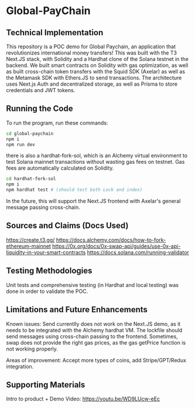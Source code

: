 # Global-PayChain

## Technical Implementation

This repository is a POC demo for Global Paychain, an application that revolutionizes international money transfers! 
This was built with the T3 Next.JS stack, with Solidity and a Hardhat clone of the Solana testnet in the backend. We built smart contracts on Solidity with gas optimization, as well as built cross-chain token transfers with the Squid SDK (Axelar) as well as the Metamask SDK with Ethers.JS to send transactions. 
The architecture uses Next.js Auth and decentralized storage, as well as Prisma to store credentials and JWT tokens. 

## Running the Code

To run the program, run these commands: 
```bash
cd global-paychain
npm i
npm run dev
```

there is also a hardhat-fork-sol, which is an Alchemy virtual environment to test Solana mainnet transactions without wasting gas fees on testnet.
Gas fees are automatically calculated on Solidity.

```bash
cd hardhat-fork-sol
npm i
npm hardhat test # (should test both Lock and index)
```

In the future, this will support the Next.JS frontend with Axelar's general message passing cross-chain. 

## Sources and Claims (Docs Used)

https://create.t3.gg/
https://docs.alchemy.com/docs/how-to-fork-ethereum-mainnet
https://0x.org/docs/0x-swap-api/guides/use-0x-api-liquidity-in-your-smart-contracts
https://docs.solana.com/running-validator

## Testing Methodologies

Unit tests and comprehensive testing (in Hardhat and local testing) was done in order to validate the POC. 

## Limitations and Future Enhancements

Known issues: Send currentlly does not work on the Next.JS demo, as it needs to be integrated with the Alchemy hardhat VM. The lockfile should send messages using cross-chain passing to the frontend. 
Sometimes, swap does not provide the right gas prices, as the gas getPrice function is not working properly. 

Areas of improvement: Accept more types of coins, add Stripe/GPT/Redux integration. 

## Supporting Materials

Intro to product + Demo Video: https://youtu.be/WD9LUcw-eEc
